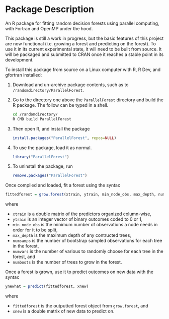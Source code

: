 Package Description
===================
An R package for fitting random decision forests using parallel computing, with Fortran and OpenMP under the hood.

This package is still a work in progress, but the basic features of this project are now functional (i.e. growing a forest and predicting on the forest). To use it in its current experimental state, it will need to be built from source. It will be packaged and submitted to CRAN once it reaches a stable point in its development.

To install this package from source on a Linux computer with R, R Dev, and gfortran installed:

1. Download and un-archive package contents, such as to `/randomdirectory/ParallelForest`.

2. Go to the directory one above the `ParallelForest` directory and build the R package. The follow can be typed in a shell.
	```bash
	cd /randomdirectory/
	R CMD build ParallelForest
	```

3. Then open R, and install the package
	```R
	install.packages("ParallelForest", repos=NULL)
	```

4. To use the package, load it as normal.
	```R
	library("ParallelForest")
	```

5. To uninstall the package, run
	```R
	remove.packages("ParallelForest")
	```


Once compiled and loaded, fit a forest using the syntax
```R
fittedforest = grow.forest(xtrain, ytrain, min_node_obs, max_depth, numsamps, numvars, numboots)
```
where 
* `xtrain` is a double matrix of the predictors organized column-wise, 
* `ytrain` is an integer vector of binary outcomes coded to 0 or 1,
* `min_node_obs` is the minimum number of observations a node needs in order for it to be split,
* `max_depth` is the maximum depth of any contructed trees,
* `numsamps` is the number of bootstrap sampled observations for each tree in the forest,
* `numvars` is the number of various to randomly choose for each tree in the forest, and
* `numboots` is the number of trees to grow in the forest.

Once a forest is grown, use it to predict outcomes on new data with the syntax
```R
ynewhat = predict(fittedforest, xnew)
```
where
* `fittedforest` is the outputted forest object from `grow.forest`, and
* `xnew` is a double matrix of new data to predict on.
